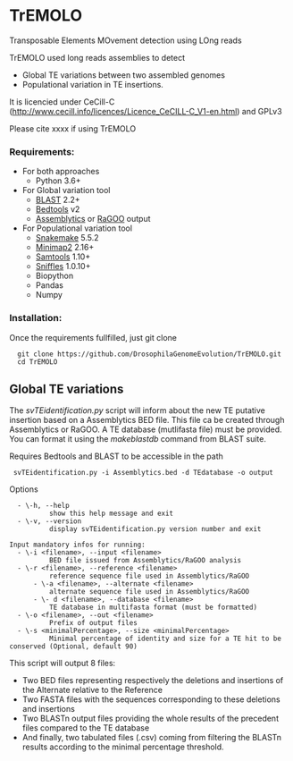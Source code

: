 # TrEMOLO
Transposable Elements MOvement detection using LOng reads

TrEMOLO used long reads assemblies to detect
- Global TE variations between two assembled genomes  
- Populational variation in TE insertions.

It is licencied under CeCill-C (http://www.cecill.info/licences/Licence_CeCILL-C_V1-en.html) and GPLv3

Please cite xxxx if using TrEMOLO

### Requirements:

- For both approaches
  - Python 3.6+
- For Global variation tool
  - [BLAST](https://blast.ncbi.nlm.nih.gov/Blast.cgi?CMD=Web&PAGE_TYPE=BlastDocs&DOC_TYPE=Download) 2.2+
  - [Bedtools](https://bedtools.readthedocs.io/en/latest/) v2
  - [Assemblytics](http://assemblytics.com/) or [RaGOO](https://github.com/malonge/RaGOO) output
- For Populational variation tool
  - [Snakemake](https://snakemake-wrappers.readthedocs.io/en/stable/) 5.5.2
  - [Minimap2](https://github.com/lh3/minimap2) 2.16+
  - [Samtools](http://www.htslib.org/) 1.10+
  - [Sniffles](https://github.com/fritzsedlazeck/Sniffles) 1.0.10+
  - Biopython
  - Pandas
  - Numpy

### Installation:
Once the requirements fullfilled, just git clone

```
  git clone https://github.com/DrosophilaGenomeEvolution/TrEMOLO.git
  cd TrEMOLO
```

## Global TE variations
The *svTEidentification.py* script will inform about the new TE putative insertion based on a Assemblytics BED file. This file ca be created through Assemblytics or RaGOO.
  A TE database (mutlifasta file) must be provided. You can format it using the *makeblastdb* command from BLAST suite.

  Requires Bedtools and BLAST to be accessible in the path

```
 svTEidentification.py -i Assemblytics.bed -d TEdatabase -o output
```
Options
```
  - \-h, --help
          show this help message and exit
  - \-v, --version
          display svTEidentification.py version number and exit

Input mandatory infos for running:
  - \-i <filename>, --input <filename>
          BED file issued from Assemblytics/RaGOO analysis
  - \-r <filename>, --reference <filename>
          reference sequence file used in Assemblytics/RaGOO
      - \-a <filename>, --alternate <filename>
          alternate sequence file used in Assemblytics/RaGOO
      - \- d <filename>, --database <filename>
          TE database in multifasta format (must be formatted)
  - \-o <filename>, --out <filename>
          Prefix of output files
  - \-s <minimalPercentage>, --size <minimalPercentage>
          Minimal percentage of identity and size for a TE hit to be conserved (Optional, default 90)
```
This script will output 8 files:
- Two BED files representing respectively the deletions and insertions of the Alternate relative to the Reference
- Two FASTA files with the sequences corresponding to these deletions and insertions
- Two BLASTn output files providing the whole results of the precedent files compared to the TE database
- And finally, two tabulated files (.csv) coming from filtering the BLASTn results according to the minimal percentage threshold.
